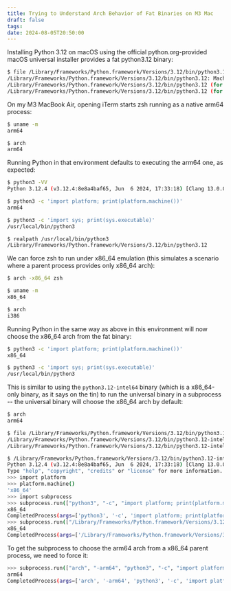 ```yaml
---
title: Trying to Understand Arch Behavior of Fat Binaries on M3 Mac
draft: false
tags: 
date: 2024-08-05T20:50:00
---
```

Installing Python 3.12 on macOS using the official python.org-provided macOS universal installer provides a fat python3.12 binary:

```sh
$ file /Library/Frameworks/Python.framework/Versions/3.12/bin/python3.12
/Library/Frameworks/Python.framework/Versions/3.12/bin/python3.12: Mach-O universal binary with 2 architectures: [x86_64:Mach-O 64-bit executable x86_64] [arm64:Mach-O 64-bit executable arm64]
/Library/Frameworks/Python.framework/Versions/3.12/bin/python3.12 (for architecture x86_64):	Mach-O 64-bit executable x86_64
/Library/Frameworks/Python.framework/Versions/3.12/bin/python3.12 (for architecture arm64):	Mach-O 64-bit executable arm64
```

On my M3 MacBook Air, opening iTerm starts zsh running as a native arm64 process:

```sh
$ uname -m
arm64

$ arch
arm64
```

Running Python in that environment defaults to executing the arm64 one, as expected:

```sh
$ python3 -VV
Python 3.12.4 (v3.12.4:8e8a4baf65, Jun  6 2024, 17:33:18) [Clang 13.0.0 (clang-1300.0.29.30)]

$ python3 -c 'import platform; print(platform.machine())'
arm64

$ python3 -c 'import sys; print(sys.executable)'
/usr/local/bin/python3

$ realpath /usr/local/bin/python3
/Library/Frameworks/Python.framework/Versions/3.12/bin/python3.12
```

We can force zsh to run under x86_64 emulation (this simulates a scenario where a parent process provides only x86_64 arch):

```sh
$ arch -x86_64 zsh

$ uname -m
x86_64

$ arch
i386
```

Running Python in the same way as above in this environment will now choose the x86_64 arch from the fat binary:

```sh
$ python3 -c 'import platform; print(platform.machine())'
x86_64

$ python3 -c 'import sys; print(sys.executable)'
/usr/local/bin/python3
```

This is similar to using the `python3.12-intel64` binary (which is a x86_64-only binary, as it says on the tin) to run the universal binary in a subprocess -- the universal binary will choose the x86_64 arch by default:

```sh
$ arch
arm64

$ file /Library/Frameworks/Python.framework/Versions/3.12/bin/python3.12-intel64
/Library/Frameworks/Python.framework/Versions/3.12/bin/python3.12-intel64: Mach-O universal binary with 1 architecture: [x86_64:Mach-O 64-bit executable x86_64]
/Library/Frameworks/Python.framework/Versions/3.12/bin/python3.12-intel64 (for architecture x86_64):	Mach-O 64-bit executable x86_64

$ /Library/Frameworks/Python.framework/Versions/3.12/bin/python3.12-intel64
Python 3.12.4 (v3.12.4:8e8a4baf65, Jun  6 2024, 17:33:18) [Clang 13.0.0 (clang-1300.0.29.30)] on darwin
Type "help", "copyright", "credits" or "license" for more information.
>>> import platform
>>> platform.machine()
'x86_64'
>>> import subprocess
>>> subprocess.run(["python3", "-c", "import platform; print(platform.machine())"])
x86_64
CompletedProcess(args=['python3', '-c', 'import platform; print(platform.machine())'], returncode=0)
>>> subprocess.run(["/Library/Frameworks/Python.framework/Versions/3.12/bin/python3.12", "-c", "import platform; print(platform.machine())"])
x86_64
CompletedProcess(args=['/Library/Frameworks/Python.framework/Versions/3.12/bin/python3.12', '-c', 'import platform; print(platform.machine())'], returncode=0)
```

To get the subprocess to choose the arm64 arch from a x86_64 parent process, we need to force it:

```sh
>>> subprocess.run(["arch", "-arm64", "python3", "-c", "import platform; print(platform.machine())"])
arm64
CompletedProcess(args=['arch', '-arm64', 'python3', '-c', 'import platform; print(platform.machine())'], returncode=0)
```